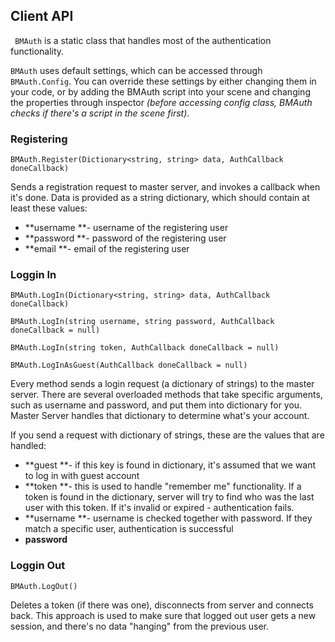 ## Client API

` BMAuth` is a static class that handles most of the authentication functionality. 

`BMAuth` uses default settings, which can be accessed through `BMAuth.Config`. You can override these settings by either changing them in your code, or by adding the BMAuth script into your scene and changing the properties through inspector _(before accessing config class, BMAuth checks if there's a script in the scene first)_. 

### Registering
`BMAuth.Register(Dictionary<string, string> data, AuthCallback doneCallback)`

Sends a registration request to master server, and invokes a callback when it's done. Data is provided as a string dictionary, which should contain at least these values: 

* **username **- username of the registering user
* **password **- password of the registering user
* **email **- email of the registering user

### Loggin In

`BMAuth.LogIn(Dictionary<string, string> data, AuthCallback doneCallback)`

`BMAuth.LogIn(string username, string password, AuthCallback doneCallback = null)`

`BMAuth.LogIn(string token, AuthCallback doneCallback = null)`

`BMAuth.LogInAsGuest(AuthCallback doneCallback = null)`

Every method sends a login request (a dictionary of strings) to the master server. There are several overloaded methods that take specific arguments, such as username and password, and put them into dictionary for you. Master Server handles that dictionary to determine what's your account. 

If you send a request with dictionary of strings, these are the values that are handled: 

* **guest **- if this key is found in dictionary, it's assumed that we want to log in with guest account
* **token **- this is used to handle "remember me" functionality. If a token is found in the dictionary, server will try to find who was the last user with this token. If it's invalid or expired - authentication fails.
* **username **- username is checked together with password. If they match a specific user, authentication is successful
* **password**

### Loggin Out

`BMAuth.LogOut()`

Deletes a token (if there was one), disconnects from server and connects back. This approach is used to make sure that logged out user gets a new session, and there's no data "hanging" from the previous user. 